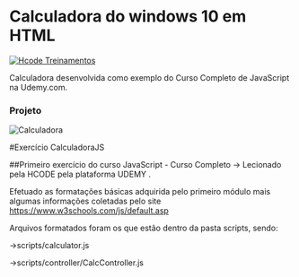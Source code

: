 # Calculadora do windows 10 em HTML

[![Hcode Treinamentos](https://www.hcode.com.br/res/img/hcode-200x100.png)](https://www.hcode.com.br)

Calculadora desenvolvida como exemplo do Curso Completo de JavaScript na Udemy.com.

### Projeto
![Calculadora](https://firebasestorage.googleapis.com/v0/b/hcode-com-br.appspot.com/o/calculadora-hcode-win.png?alt=media&token=218a8f2a-b800-4d03-92e8-9e493a4e949f)


#Exercício CalculadoraJS 

##Primeiro exercício do curso JavaScript - Curso Completo -> Lecionado pela HCODE pela plataforma UDEMY .

Efetuado as formatações básicas adquirida pelo primeiro módulo mais algumas informações coletadas pelo site https://www.w3schools.com/js/default.asp

Arquivos formatados foram os que estão dentro da pasta scripts, sendo:

->scripts/calculator.js

->scripts/controller/CalcController.js